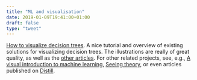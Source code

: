 ```yaml
---
title: "ML and visualisation"
date: 2019-01-09T19:41:00+01:00
draft: false
type: "tweet"
---
```


[How to visualize decision trees](https://explained.ai/decision-tree-viz/index.html). A nice tutorial and overview of existing
solutions for visualizing decision trees. The illustrations are really of great
quality, as well as the [other articles](https://explained.ai). For other related projects, see, e.g.,
[A visual introduction to machine learning](http://www.r2d3.us), [Seeing theory](https://seeing-theory.brown.edu), or even articles
published on [Distill](https://distill.pub).
